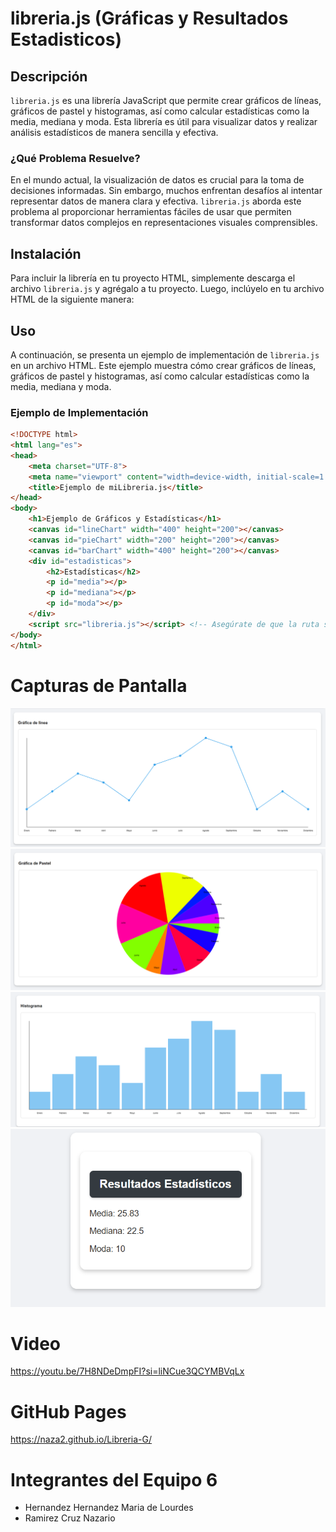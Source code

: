 # libreria.js (Gráficas y Resultados Estadisticos)

## Descripción
`libreria.js` es una librería JavaScript que permite crear gráficos de líneas, gráficos de pastel y histogramas, así como calcular estadísticas como la media, mediana y moda. Esta librería es útil para visualizar datos y realizar análisis estadísticos de manera sencilla y efectiva.

### ¿Qué Problema Resuelve?
En el mundo actual, la visualización de datos es crucial para la toma de decisiones informadas. Sin embargo, muchos enfrentan desafíos al intentar representar datos de manera clara y efectiva. `libreria.js` aborda este problema al proporcionar herramientas fáciles de usar que permiten transformar datos complejos en representaciones visuales comprensibles.

## Instalación
Para incluir la librería en tu proyecto HTML, simplemente descarga el archivo `libreria.js` y agrégalo a tu proyecto. Luego, inclúyelo en tu archivo HTML de la siguiente manera:

## Uso
A continuación, se presenta un ejemplo de implementación de `libreria.js` en un archivo HTML. Este ejemplo muestra cómo crear gráficos de líneas, gráficos de pastel y histogramas, así como calcular estadísticas como la media, mediana y moda.

### Ejemplo de Implementación

```html
<!DOCTYPE html>
<html lang="es">
<head>
    <meta charset="UTF-8">
    <meta name="viewport" content="width=device-width, initial-scale=1.0">
    <title>Ejemplo de miLibreria.js</title>
</head>
<body>
    <h1>Ejemplo de Gráficos y Estadísticas</h1>
    <canvas id="lineChart" width="400" height="200"></canvas>
    <canvas id="pieChart" width="200" height="200"></canvas>
    <canvas id="barChart" width="400" height="200"></canvas>
    <div id="estadisticas">
        <h2>Estadísticas</h2>
        <p id="media"></p>
        <p id="mediana"></p>
        <p id="moda"></p>
    </div>
    <script src="libreria.js"></script> <!-- Asegúrate de que la ruta sea correcta -->
</body>
</html>
```
# Capturas de Pantalla
![Grafica de Lineas](https://github.com/naza2/Libreria/blob/36c2e51a7294855e73cddcf47307db9ca96aaee6/Grafica%20de%20Lineas.png)
![Grafica de Pastel](https://github.com/naza2/Libreria/blob/36c2e51a7294855e73cddcf47307db9ca96aaee6/Grafica%20de%20Pastel.png)
![Histograma](https://github.com/naza2/Libreria/blob/36c2e51a7294855e73cddcf47307db9ca96aaee6/Histograma.png)
![Resultados Estadísticos](https://github.com/naza2/Libreria/blob/36c2e51a7294855e73cddcf47307db9ca96aaee6/Resultados%20Estadisticos.png)

# Video
https://youtu.be/7H8NDeDmpFI?si=liNCue3QCYMBVqLx

# GitHub Pages
https://naza2.github.io/Libreria-G/

# Integrantes del Equipo 6
- Hernandez Hernandez Maria de Lourdes
- Ramirez Cruz Nazario
